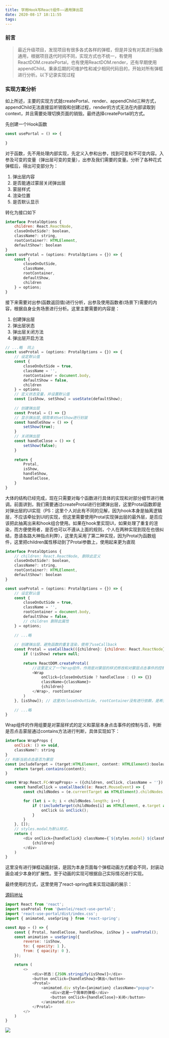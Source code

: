 ```yaml
---
title: 学用Hook写React组件——通用弹出层
date: 2020-08-17 18:11:55
tags:
---
```


### 前言
> 最近升级项目，发现项目有很多各式各样的弹框，但是并没有对其进行抽象通用，根据项目迭代时间不同，实现方式也不统一，有使用ReactDOM.createPortal，也有使用ReactDOM.render，还有早期使用appendChild。秉承后期的可维护性和减少相同代码目的，开始对所有弹框进行分析。以下记录实现过程

### 实现方案分析
如上所述，主要的实现方式就createPortal、render、appendChild三种方式，appendChild无法直接监听销毁和创建过程，render的方式无法在内部读取到context，并且需要处理切换页面的销毁。最终选择createPortal的方式。

先创建一个Hook函数
```javascript
const usePortal = () => {
    
}
```

对于函数，先不用处理内部实现，先定义入参和出参，找到可变和不可变内容。入参及可变的变量（弹出层可变的变量），出参及我们需要的变量。分析了各种花式弹框后，得出可变部分为：
1. 弹出层内容
2. 是否能通过蒙层关闭弹出层
3. 蒙层样式
4. 渲染位置
5. 是否默认显示

转化为接口如下

```javascript
interface ProtalOptions {
    children: React.ReactNode,
    closeOnOutSide?: boolean,
    className?: string,
    rootContainer?: HTMLElement,
    defaultShow?: boolean
}
const useProtal = (options: ProtalOptions = {}) => {
    const { 
        closeOnOutSide,
        className,
        rootContainer,
        defaultShow,
        children
    } = options;
}
```

接下来需要对出参(函数返回值)进行分析，出参及使用函数者(场景下)需要的内容，根据自身业务场景进行分析。这里主要需要的内容是：
1. 创建弹出层
2. 弹出层状态
3. 弹出层关闭方法
4. 弹出层开启方法

```javascript
// ...略  同上
const useProtal = (options: ProtalOptions = {}) => {
    // 设定默认值
    const { 
        closeOnOutSide = true,
        className = '',
        rootContainer = document.body,
        defaultShow = false,
        children
    } = options;
    // 定义状态变量，并设置默认值
    const [isShow, setShow] = useState(defaultShow);
    
    // 创建弹出层
    const Protal = () => {}
    // 显示弹出层,很简单对setShow进行封装
    const handleShow = () => {
        setShow(true);
    }
    // 关闭弹出层
    const handleClose = () => {
        setShow(false);
    }
    
    return {
        Protal,
        isShow,
        handleShow,
        handleClose,
    }
}
```

大体的结构已经完成，现在只需要对每个函数进行具体的实现和对部分细节进行微调。前面讲到，我们需要通过createProtal进行创建弹出层，这里Protal函数即是对弹出层的UI实现（PS：这里个人对此有不同的见解，因为hook本身是抽离逻辑层，不应该牵扯到UI的实现，但这里需要使用Protal实现弹出层的最外层，是否应该把此抽离出来和hook组合使用。如果在hook里实现UI，如果处理了重复的渲染，而方便使用者，是否也可以不遵从上面的规则，个人在两种实现到现在也很纠结，恳请各路大神指点利弊），这里先采用了第二种实现，因为Protal为函数组件，这里把children属性移动到了Protal参数上，使用起来更为直观

```javascript
interface ProtalOptions {
    // children: React.ReactNode, 删除此定义
    closeOnOutSide?: boolean,
    className?: string,
    rootContainer?: HTMLElement,
    defaultShow?: boolean
}

const useProtal = (options: ProtalOptions = {}) => {
    // 设定默认值
    const { 
        closeOnOutSide = true,
        className = '',
        rootContainer = document.body,
        defaultShow = false,
        // children 删除此属性
    } = options;
    
    // ...略
    
    // 创建弹出层，避免函数的重复渲染，使用了useCallback
    const Protal = useCallback(({children}: {children: React.ReactNode}) => {
        if (!isShow) return null;
        
        return ReactDOM.createProtal(
            //这里定义了一个Wrap组件，作用是对蒙层的样式修改和对蒙层点击事件的控制
            <Wrap
                onClick={closeOnOutSide ? handleClose : () => {}}
                className={className}>
                {children}
            </Wrap>, rootContainer
        )
    }, [isShow]); // 这里对closeOnOutSide, rootContainer没有进行依赖，是希望这个两个值不能动态修改，减少不必要的渲染问题
    
    // ...略
}
```

Wrap组件的作用组要是对蒙层样式的定义和蒙层本身点击事件的控制与否，判断是否点击蒙层通过contains方法进行判断，具体实现如下：

```javascript
interface WrapProps {
    onClick: () => void,
    className?: string
}
// 判断当前点击是否为蒙层
const includeTarget = (target:HTMLElement, content: HTMLElement):boolean => {
    return target.contains(content);
}

const Wrap:React.FC<WrapProps> = ({children, onClick, className = ''}) => {
    const handleClick = useCallback((e: React.MouseEvent) => {
        const childNodes = (e.currentTarget as HTMLElement).childNodes;

        for (let i = 0; i < childNodes.length; i++) {
            if (!includeTarget(childNodes[i] as HTMLElement, e.target as HTMLElement)) {
                onClick && onClick();
            }
        }
    }, []);
    // styles.modal为默认样式，
    return (
        <div onClick={handleClick} className={`${styles.modal} ${className}`}>
            {children}
        </div>
    )
}
```

这里没有进行弹框动画封装，是因为本身页面每个弹框动画方式都会不同，封装动画会减少本身的扩展性。至于动画的实现可根据自己实际情况进行实现。

最终使用的方式，这里使用了react-spring库来实现动画的展示：

[源码地址](https://github.com/wenlei0617/react-use-portal.git)

```javascript
import React from 'react';
import useProtal from '@wenlei/react-use-portal';
import 'react-use-portal/dist/index.css';
import { animated, useSpring } from 'react-spring';

const App = () => {
    const { Protal, handleClose, handleShow, isShow } = useProtal();
    const animation = useSpring({
        reverse: !isShow,
        to: { opacity: 1 },
        from: { opacity: 0 },
    });

    return (
        <>
            <div>状态：{JSON.stringify(isShow)}</div>
            <button onClick={handleShow}>弹出</button>
            <Protal>
                <animated.div style={animation} className="popup">
                    <div>这是一个简单的弹框</div>
                    <button onClick={handleClose}>关闭</button>
                </animated.div>
            </Protal>
        </>
    )    
}
```
![](https://p9-juejin.byteimg.com/tos-cn-i-k3u1fbpfcp/d5de937836cc49eea300dd207a20337c~tplv-k3u1fbpfcp-zoom-1.image)
